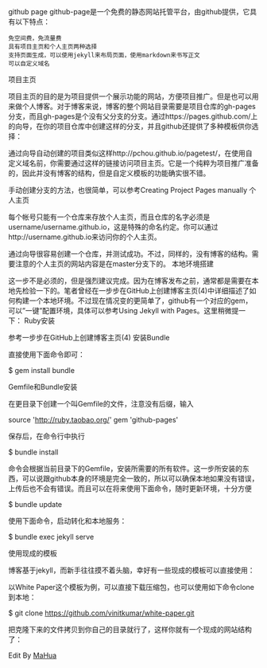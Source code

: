 github page
github-page是一个免费的静态网站托管平台，由github提供，它具有以下特点：

    免空间费，免流量费
    具有项目主页和个人主页两种选择
    支持页面生成，可以使用jekyll来布局页面，使用markdown来书写正文
    可以自定义域名

项目主页

项目主页的目的是为项目提供一个展示功能的网站，方便项目推广。但是也可以用来做个人博客。对于博客来说，博客的整个网站目录需要是项目仓库的gh-pages分支，而且gh-pages是个没有父分支的分支。通过https://pages.github.com/上的向导，在你的项目仓库中创建这样的分支，并且github还提供了多种模板供你选择：

通过向导自动创建的项目类似这样http://pchou.github.io/pagetest/，在使用自定义域名前，你需要通过这样的链接访问项目主页。它是一个纯粹为项目推广准备的，因此并没有博客的结构，但是自定义模板的功能确实很不错。

手动创建分支的方法，也很简单，可以参考Creating Project Pages manually
个人主页

每个帐号只能有一个仓库来存放个人主页，而且仓库的名字必须是username/username.github.io，这是特殊的命名约定。你可以通过http://username.github.io来访问你的个人主页。

通过向导很容易创建一个仓库，并测试成功。不过，同样的，没有博客的结构。需要注意的个人主页的网站内容是在master分支下的。
本地环境搭建

这一步不是必须的，但是强烈建议完成。因为在博客发布之前，通常都是需要在本地先检验一下的。笔者曾经在一步步在GitHub上创建博客主页(4)中详细描述了如何构建一个本地环境。不过现在情况变的更简单了，github有一个对应的gem，可以”一键”配置环境，具体可以参考Using Jekyll with Pages。这里稍微提一下：
Ruby安装

参考一步步在GitHub上创建博客主页(4)
安装Bundle

直接使用下面命令即可：

$ gem install bundle

Gemfile和Bundle安装

在更目录下创建一个叫Gemfile的文件，注意没有后缀，输入

source 'http://ruby.taobao.org/'
gem 'github-pages'

保存后，在命令行中执行

$ bundle install

命令会根据当前目录下的Gemfile，安装所需要的所有软件。这一步所安装的东西，可以说跟github本身的环境是完全一致的，所以可以确保本地如果没有错误，上传后也不会有错误。而且可以在将来使用下面命令，随时更新环境，十分方便

$ bundle update

使用下面命令，启动转化和本地服务：

$ bundle exec jekyll serve

使用现成的模板

博客基于jekyll，而新手往往摸不着头脑，幸好有一些现成的模板可以直接使用：

以White Paper这个模板为例，可以直接下载压缩包，也可以使用如下命令clone到本地：

$ git clone https://github.com/vinitkumar/white-paper.git

把克隆下来的文件拷贝到你自己的目录就行了，这样你就有一个现成的网站结构了：


Edit By [MaHua](http://mahua.jser.me)